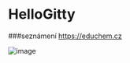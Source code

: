 # HelloGitty
###seznámení
https://educhem.cz

![image](https://user-images.githubusercontent.com/122267954/223078183-3433e1b9-29b9-449e-9b02-d2f23def0b88.png)
